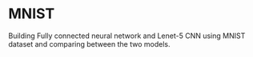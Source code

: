 # MNIST
Building Fully connected neural network and Lenet-5 CNN using MNIST dataset and comparing between the two models.
